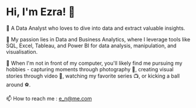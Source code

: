 # Hi, I'm Ezra! 👋

👋 A Data Analyst who loves to dive into data and extract valuable insights.

👀 My passion lies in Data and Business Analytics, where I leverage tools like SQL, Excel, Tableau, and Power BI for data analysis, manipulation, and visualisation.

🌱 When I'm not in front of my computer, you'll likely find me pursuing my hobbies - capturing moments through photography 📸, creating visual stories through video 🎥, watching my favorite series 📺, or kicking a ball around ⚽.

📫 How to reach me : e_n@me.com
